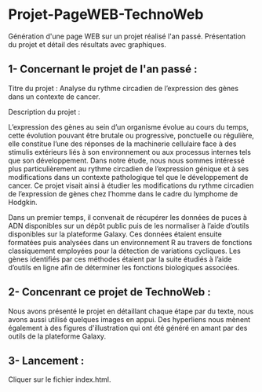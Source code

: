 # Projet-PageWEB-TechnoWeb
Génération d'une page WEB sur un projet réalisé l'an passé. Présentation du projet et détail des résultats avec graphiques.

1- Concernant le projet de l'an passé :
   ----------------------------------
Titre du projet : Analyse du rythme circadien de l’expression des gènes dans un contexte de cancer.

Description du projet :

L’expression des gènes au sein d’un organisme évolue au cours du temps, cette évolution pouvant être brutale ou progressive, ponctuelle ou régulière, elle constitue l’une des réponses de la machinerie cellulaire face à des stimulis extérieurs liés à son environnement ou aux processus internes tels que son développement. Dans notre étude, nous nous sommes intéressé plus particulièrement au rythme circadien de l’expression génique et à ses modifications dans un contexte pathologique tel que le développement de cancer.
Ce projet visait ainsi à étudier les modifications du rythme circadien de l’expression de gènes chez l’homme dans le cadre du lymphome de Hodgkin.

Dans un premier temps, il convenait de récupérer les données de puces à ADN disponibles sur un dépôt public puis de les normaliser à l’aide d’outils disponibles sur la plateforme Galaxy. Ces données étaient ensuite formatées puis analysées dans un environnement R au travers de fonctions classiquement employées pour la détection de variations cycliques. Les gènes identifiés par ces méthodes étaient par la suite étudiés à l’aide d’outils en ligne afin de déterminer les fonctions biologiques associées.

2- Concenrant ce projet de TechnoWeb :
   ---------------------------------
Nous avons présenté le projet en détaillant chaque étape par du texte, nous avons aussi utilisé quelques images en appui.
Des hyperliens nous mènent également à des figures d'illustration qui ont été généré en amant par des outils de la plateforme Galaxy.

3- Lancement :
   ---------
Cliquer sur le fichier index.html.




